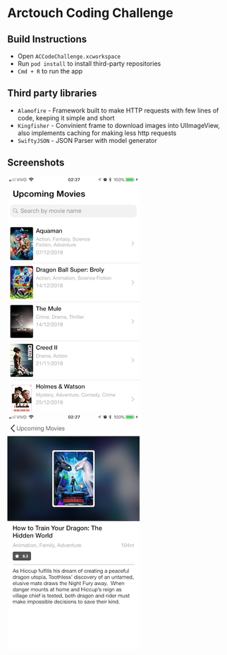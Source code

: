 # Arctouch Coding Challenge

## Build Instructions

- Open `ACCodeChallenge.xcworkspace`
- Run `pod install` to install third-party repositories
- `Cmd + R` to run the app

## Third party libraries

- `Alamofire` - Framework built to make HTTP requests with few lines of code, keeping it simple and short
- `Kingfisher` - Convinient frame to download images into UIImageView, also implements caching for making less http requests
- `SwiftyJSON` - JSON Parser with model generator


## Screenshots

![Alt text](Screenshots/list.png?raw=true "List")
![Alt text](Screenshots/detail.png?raw=true "Detail")